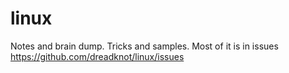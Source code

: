 linux
=====

Notes and brain dump. Tricks and samples. Most of it is in issues https://github.com/dreadknot/linux/issues
